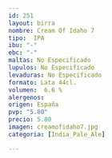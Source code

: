 ```yaml
---
id: 251
layout: birra
nombre: Cream Of Idaho 7
tipo:  IPA
ibu: "-"
ebc: "-"
maltas: No Especificado
lupulos: No Especificado
levaduras: No Especificado
formato: Lata 44cl.
volumen:  6.6 %
alergenos: 
origen: España
pvp: "5.80"
precio: 5.80
imagen: creamofidaho7.jpg
categoria: [India_Pale_Ale]

---
```

